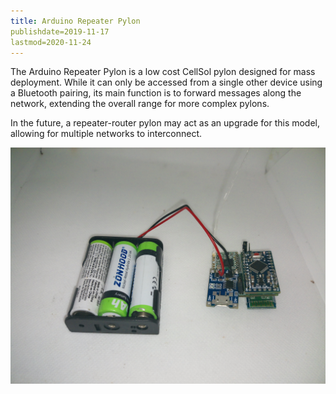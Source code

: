 ```yaml
---
title: Arduino Repeater Pylon
publishdate=2019-11-17
lastmod=2020-11-24
---
```


The Arduino Repeater Pylon is a low cost CellSol pylon designed for mass deployment. While it can only be accessed from a single other device using a Bluetooth
pairing, its main function is to forward messages along the network, extending the overall range for more complex pylons.

In the future, a repeater-router pylon may act as an upgrade for this model, allowing for multiple networks to interconnect.

![A CellSol Arduino Repeater Pylon, Built with No Case](arduino_pylon_nocase.jpg)